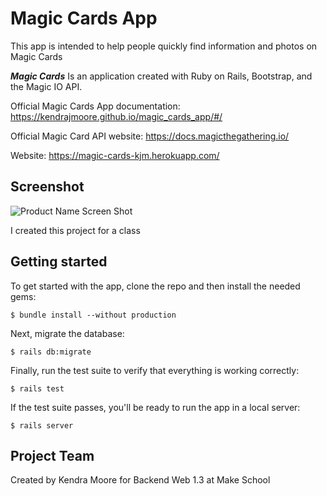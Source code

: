 # Magic Cards App

This app is intended to help people quickly find information and photos on Magic Cards


**_Magic Cards_**  Is an application created with Ruby on Rails, Bootstrap, and the Magic IO API.

Official Magic Cards App documentation: https://kendrajmoore.github.io/magic_cards_app/#/

Official Magic Card API website: https://docs.magicthegathering.io/

Website: https://magic-cards-kjm.herokuapp.com/


## Screenshot

![Product Name Screen Shot](https://i.ibb.co/rfmkL5K/Screen-Shot-2021-02-25-at-8-45-41-AM.png)

I created this project for a class 

## Getting started

To get started with the app, clone the repo and then install the needed gems:

```
$ bundle install --without production
```

Next, migrate the database:

```
$ rails db:migrate
```

Finally, run the test suite to verify that everything is working correctly:

```
$ rails test
```

If the test suite passes, you'll be ready to run the app in a local server:

```
$ rails server
```

## Project Team

Created by Kendra Moore for Backend Web 1.3 at Make School
